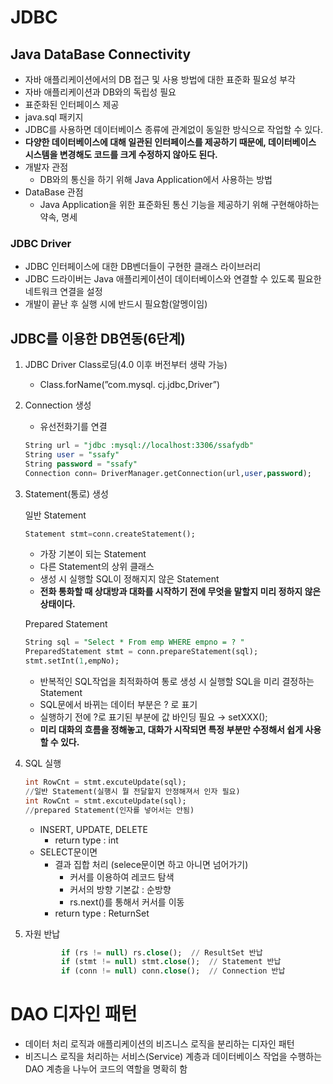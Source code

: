 # JDBC

## Java DataBase Connectivity

- 자바 애플리케이션에서의 DB 접근 및 사용 방법에 대한 표준화 필요성 부각
- 자바 애플리케이션과 DB와의 독립성 필요
- 표준화된 인터페이스 제공
- java.sql 패키지
- JDBC를 사용하면 데이터베이스 종류에 관계없이 동일한 방식으로 작업할 수 있다.
- **다양한 데이터베이스에 대해 일관된 인터페이스를 제공하기 때문에, 데이터베이스 시스템을 변경해도 코드를 크게 수정하지 않아도 된다.**
- 개발자 관점
    - DB와의 통신을 하기 위해 Java Application에서 사용하는 방법
- DataBase 관점
    - Java Application을 위한 표준화된 통신 기능을 제공하기 위해 구현해야하는 약속, 명세
    

### JDBC Driver

- JDBC 인터페이스에 대한 DB벤더들이 구현한 클래스 라이브러리
- JDBC 드라이버는 Java 애플리케이션이 데이터베이스와 연결할 수 있도록 필요한 네트워크 연결을 설정
- 개발이 끝난 후 실행 시에 반드시 필요함(알멩이임)

## JDBC를 이용한 DB연동(6단계)

1. JDBC Driver Class로딩(4.0 이후 버전부터 생략 가능)
    - Class.forName(”com.mysql. cj.jdbc,Driver”)
2. Connection 생성
    - 유선전화기를 연결
    
    ```sql
    String url = "jdbc :mysql://localhost:3306/ssafydb"
    String user = "ssafy"
    String password = "ssafy"
    Connection conn= DriverManager.getConnection(url,user,password);
    ```
    
3. Statement(통로) 생성
    
    일반 Statement
    
    ```sql
    Statement stmt=conn.createStatement();
    ```
    
    - 가장 기본이 되는 Statement
    - 다른 Statement의 상위 클래스
    - 생성 시 실행할 SQL이 정해지지 않은 Statement
    - **전화 통화할 때 상대방과 대화를 시작하기 전에 무엇을 말할지 미리 정하지 않은 상태이다.**
    
    Prepared Statement
    
    ```sql
    String sql = "Select * From emp WHERE empno = ? "
    PreparedStatement stmt = conn.prepareStatement(sql);
    stmt.setInt(1,empNo);
    ```
    
    - 반복적인 SQL작업을 최적화하여 통로 생성 시 실행할 SQL을 미리 결정하는 Statement
    - SQL문에서 바뀌는 데이터 부분은 ? 로 표기
    - 실행하기 전에 ?로 표기된 부분에 값 바인딩 필요 → setXXX();
    - **미리 대화의 흐름을 정해놓고, 대화가 시작되면 특정 부분만 수정해서 쉽게 사용할 수 있다.**
4. SQL 실행
    
    ```sql
    int RowCnt = stmt.excuteUpdate(sql);
    //일반 Statement(실행시 뭘 전달할지 안정해져서 인자 필요)
    int RowCnt = stmt.excuteUpdate(sql);
    //prepared Statement(인자를 넣어서는 안됨)
    ```
    
    - INSERT, UPDATE, DELETE
        - return type : int
    - SELECT문이면
        - 결과 집합 처리 (selece문이면 하고 아니면 넘어가기)
            - 커서를 이용하여 레코드 탐색
            - 커서의 방향 기본값 : 순방향
            - rs.next()를 통해서 커서를 이동
        - return type : ReturnSet
5. 자원 반납
    
    ```sql
            if (rs != null) rs.close();  // ResultSet 반납
            if (stmt != null) stmt.close();  // Statement 반납
            if (conn != null) conn.close();  // Connection 반납
    ```
    

# DAO 디자인 패턴

- 데이터 처리 로직과 애플리케이션의 비즈니스 로직을 분리하는 디자인 패턴
- 비즈니스 로직을 처리하는 서비스(Service) 계층과 데이터베이스 작업을 수행하는 DAO 계층을 나누어 코드의 역할을 명확히 함
